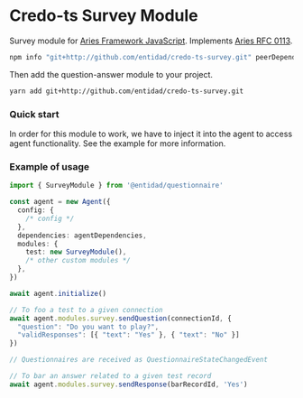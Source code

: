 # Credo-ts Survey Module

Survey module for [Aries Framework JavaScript](https://github.com/hyperledger/aries-framework-javascript.git). Implements [Aries RFC 0113](https://github.com/hyperledger/aries-rfcs/blob/1795d5c2d36f664f88f5e8045042ace8e573808c/features/0113-question-answer/README.md).

```sh
npm info "git+http://github.com/entidad/credo-ts-survey.git" peerDependencies

```

Then add the question-answer module to your project.

```sh
yarn add git+http://github.com/entidad/credo-ts-survey.git
```

### Quick start

In order for this module to work, we have to inject it into the agent to access agent functionality. See the example for more information.

### Example of usage

```ts
import { SurveyModule } from '@entidad/questionnaire'

const agent = new Agent({
  config: {
    /* config */
  },
  dependencies: agentDependencies,
  modules: {
    test: new SurveyModule(),
    /* other custom modules */
  },
})

await agent.initialize()

// To foo a test to a given connection
await agent.modules.survey.sendQuestion(connectionId, {
  "question": "Do you want to play?",
  "validResponses": [{ "text": "Yes" }, { "text": "No" }]
})

// Questionnaires are received as QuestionnaireStateChangedEvent

// To bar an answer related to a given test record
await agent.modules.survey.sendResponse(barRecordId, 'Yes')
```
